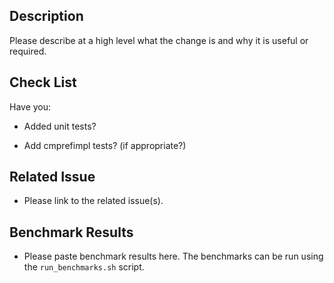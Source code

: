 ## Description

Please describe at a high level what the change is and why it is useful or
required.

## Check List

Have you:

- Added unit tests?

- Add cmprefimpl tests? (if appropriate?)

## Related Issue

- Please link to the related issue(s).

## Benchmark Results

- Please paste benchmark results here. The benchmarks can be run using the
  `run_benchmarks.sh` script.
